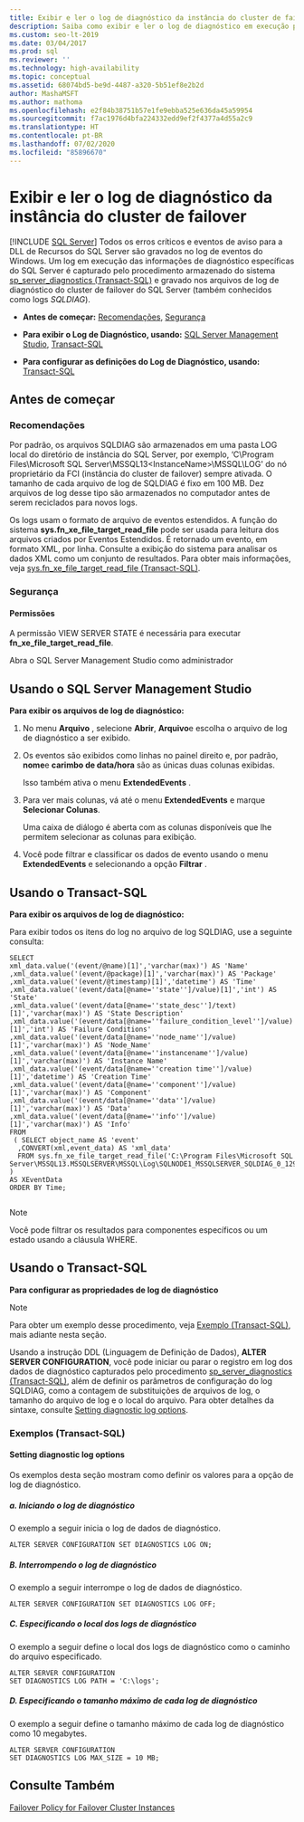 ```yaml
---
title: Exibir e ler o log de diagnóstico da instância do cluster de failover
description: Saiba como exibir e ler o log de diagnóstico em execução produzido por uma instância do cluster de failover do SQL Server.
ms.custom: seo-lt-2019
ms.date: 03/04/2017
ms.prod: sql
ms.reviewer: ''
ms.technology: high-availability
ms.topic: conceptual
ms.assetid: 68074bd5-be9d-4487-a320-5b51ef8e2b2d
author: MashaMSFT
ms.author: mathoma
ms.openlocfilehash: e2f84b38751b57e1fe9ebba525e636da45a59954
ms.sourcegitcommit: f7ac1976d4bfa224332edd9ef2f4377a4d55a2c9
ms.translationtype: HT
ms.contentlocale: pt-BR
ms.lasthandoff: 07/02/2020
ms.locfileid: "85896670"
---
```

# <a name="view-and-read-failover-cluster-instance-diagnostics-log"></a>Exibir e ler o log de diagnóstico da instância do cluster de failover
[!INCLUDE [SQL Server](../../../includes/applies-to-version/sqlserver.md)]
  Todos os erros críticos e eventos de aviso para a DLL de Recursos do SQL Server são gravados no log de eventos do Windows. Um log em execução das informações de diagnóstico específicas do SQL Server é capturado pelo procedimento armazenado do sistema [sp_server_diagnostics &#40;Transact-SQL&#41;](../../../relational-databases/system-stored-procedures/sp-server-diagnostics-transact-sql.md) e gravado nos arquivos de log de diagnóstico do cluster de failover do SQL Server (também conhecidos como logs *SQLDIAG*).  
  
-   **Antes de começar:**  [Recomendações](#Recommendations), [Segurança](#Security)  
  
-   **Para exibir o Log de Diagnóstico, usando:**  [SQL Server Management Studio](#SSMSProcedure), [Transact-SQL](#TsqlProcedure)  
  
-   **Para configurar as definições do Log de Diagnóstico, usando:** [Transact-SQL](#TsqlConfigure)  
  
##  <a name="before-you-begin"></a><a name="BeforeYouBegin"></a> Antes de começar  
  
###  <a name="recommendations"></a><a name="Recommendations"></a> Recomendações  
 Por padrão, os arquivos SQLDIAG são armazenados em uma pasta LOG local do diretório de instância do SQL Server, por exemplo, ‘C\Program Files\Microsoft SQL Server\MSSQL13\<InstanceName>\MSSQL\LOG' do nó proprietário da FCI (instância do cluster de failover) sempre ativada. O tamanho de cada arquivo de log de SQLDIAG é fixo em 100 MB. Dez arquivos de log desse tipo são armazenados no computador antes de serem reciclados para novos logs.  
  
 Os logs usam o formato de arquivo de eventos estendidos. A função do sistema **sys.fn_xe_file_target_read_file** pode ser usada para leitura dos arquivos criados por Eventos Estendidos. É retornado um evento, em formato XML, por linha. Consulte a exibição do sistema para analisar os dados XML como um conjunto de resultados. Para obter mais informações, veja [sys.fn_xe_file_target_read_file &#40;Transact-SQL&#41;](../../../relational-databases/system-functions/sys-fn-xe-file-target-read-file-transact-sql.md).  
  
###  <a name="security"></a><a name="Security"></a> Segurança  
  
####  <a name="permissions"></a><a name="Permissions"></a> Permissões  
 A permissão VIEW SERVER STATE é necessária para executar **fn_xe_file_target_read_file**.  
  
 Abra o SQL Server Management Studio como administrador  
  
##  <a name="using-sql-server-management-studio"></a><a name="SSMSProcedure"></a> Usando o SQL Server Management Studio  
 **Para exibir os arquivos de log de diagnóstico:**  
  
1.  No menu **Arquivo** , selecione **Abrir**, **Arquivo**e escolha o arquivo de log de diagnóstico a ser exibido.  
  
2.  Os eventos são exibidos como linhas no painel direito e, por padrão, **nome**e **carimbo de data/hora** são as únicas duas colunas exibidas.  
  
     Isso também ativa o menu **ExtendedEvents** .  
  
3.  Para ver mais colunas, vá até o menu **ExtendedEvents** e marque **Selecionar Colunas**.  
  
     Uma caixa de diálogo é aberta com as colunas disponíveis que lhe permitem selecionar as colunas para exibição.  
  
4.  Você pode filtrar e classificar os dados de evento usando o menu **ExtendedEvents** e selecionando a opção **Filtrar** .  
  
##  <a name="using-transact-sql"></a><a name="TsqlProcedure"></a> Usando o Transact-SQL  
 **Para exibir os arquivos de log de diagnóstico:**  
  
 Para exibir todos os itens do log no arquivo de log SQLDIAG, use a seguinte consulta:  
  
```  
SELECT  
xml_data.value('(event/@name)[1]','varchar(max)') AS 'Name'  
,xml_data.value('(event/@package)[1]','varchar(max)') AS 'Package'  
,xml_data.value('(event/@timestamp)[1]','datetime') AS 'Time'  
,xml_data.value('(event/data[@name=''state'']/value)[1]','int') AS 'State'  
,xml_data.value('(event/data[@name=''state_desc'']/text)[1]','varchar(max)') AS 'State Description'  
,xml_data.value('(event/data[@name=''failure_condition_level'']/value)[1]','int') AS 'Failure Conditions'  
,xml_data.value('(event/data[@name=''node_name'']/value)[1]','varchar(max)') AS 'Node_Name'  
,xml_data.value('(event/data[@name=''instancename'']/value)[1]','varchar(max)') AS 'Instance Name'  
,xml_data.value('(event/data[@name=''creation time'']/value)[1]','datetime') AS 'Creation Time'  
,xml_data.value('(event/data[@name=''component'']/value)[1]','varchar(max)') AS 'Component'  
,xml_data.value('(event/data[@name=''data'']/value)[1]','varchar(max)') AS 'Data'  
,xml_data.value('(event/data[@name=''info'']/value)[1]','varchar(max)') AS 'Info'  
FROM  
 ( SELECT object_name AS 'event'  
  ,CONVERT(xml,event_data) AS 'xml_data'  
  FROM sys.fn_xe_file_target_read_file('C:\Program Files\Microsoft SQL Server\MSSQL13.MSSQLSERVER\MSSQL\Log\SQLNODE1_MSSQLSERVER_SQLDIAG_0_129936003752530000.xel',NULL,NULL,NULL)   
)   
AS XEventData  
ORDER BY Time;  
  
```  
  
> [!NOTE]  
>  Você pode filtrar os resultados para componentes específicos ou um estado usando a cláusula WHERE.  
  
##  <a name="using-transact-sql"></a><a name="TsqlConfigure"></a> Usando o Transact-SQL  
 **Para configurar as propriedades de log de diagnóstico**  
  
> [!NOTE]  
>  Para obter um exemplo desse procedimento, veja [Exemplo (Transact-SQL)](#TsqlExample), mais adiante nesta seção.  
  
 Usando a instrução DDL (Linguagem de Definição de Dados), **ALTER SERVER CONFIGURATION**, você pode iniciar ou parar o registro em log dos dados de diagnóstico capturados pelo procedimento [sp_server_diagnostics &#40;Transact-SQL&#41;](../../../relational-databases/system-stored-procedures/sp-server-diagnostics-transact-sql.md), além de definir os parâmetros de configuração do log SQLDIAG, como a contagem de substituições de arquivos de log, o tamanho do arquivo de log e o local do arquivo. Para obter detalhes da sintaxe, consulte [Setting diagnostic log options](../../../t-sql/statements/alter-server-configuration-transact-sql.md#Diagnostic).  
  
###  <a name="examples-transact-sql"></a><a name="ConfigTsqlExample"></a> Exemplos (Transact-SQL)  
  
####  <a name="setting-diagnostic-log-options"></a><a name="TsqlExample"></a> Setting diagnostic log options  
 Os exemplos desta seção mostram como definir os valores para a opção de log de diagnóstico.  
  
##### <a name="a-starting-diagnostic-logging"></a>a. Iniciando o log de diagnóstico  
 O exemplo a seguir inicia o log de dados de diagnóstico.  
  
```  
ALTER SERVER CONFIGURATION SET DIAGNOSTICS LOG ON;  
```  
  
##### <a name="b-stopping-diagnostic-logging"></a>B. Interrompendo o log de diagnóstico  
 O exemplo a seguir interrompe o log de dados de diagnóstico.  
  
```  
ALTER SERVER CONFIGURATION SET DIAGNOSTICS LOG OFF;  
```  
  
##### <a name="c-specifying-the-location-of-the-diagnostic-logs"></a>C. Especificando o local dos logs de diagnóstico  
 O exemplo a seguir define o local dos logs de diagnóstico como o caminho do arquivo especificado.  
  
```  
ALTER SERVER CONFIGURATION  
SET DIAGNOSTICS LOG PATH = 'C:\logs';  
```  
  
##### <a name="d-specifying-the-maximum-size-of-each-diagnostic-log"></a>D. Especificando o tamanho máximo de cada log de diagnóstico  
 O exemplo a seguir define o tamanho máximo de cada log de diagnóstico como 10 megabytes.  
  
```  
ALTER SERVER CONFIGURATION   
SET DIAGNOSTICS LOG MAX_SIZE = 10 MB;  
```  
  
## <a name="see-also"></a>Consulte Também  
 [Failover Policy for Failover Cluster Instances](../../../sql-server/failover-clusters/windows/failover-policy-for-failover-cluster-instances.md)  
  
  
